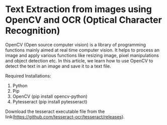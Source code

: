 # Text Extraction from images using OpenCV and OCR (Optical Character Recognition)

OpenCV (Open source computer vision) is a library of programming functions mainly aimed at real time computer vision. It helps to process an image and apply various functions like resizing image, pixel manipulations and object detection etc. 
In this article, we learn how to use OpenCV to detect the text in an image and save it to a text file.

Required Installations:
1. Python 
2. Pip
3. OpenCV (pip install opencv-python)
4. Pytesseract (pip install pytesseract)

Download the tesseract executable file from the link(https://github.com/tesseract-ocr/tesseract/releases).



